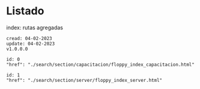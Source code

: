 # Listado
index: rutas agregadas

```
cread: 04-02-2023
update: 04-02-2023
v1.0.0.0
```

```
id: 0
"href": "./search/section/capacitacion/floppy_index_capacitacion.html"

id: 1
"href": "./search/section/server/floppy_index_server.html"
```